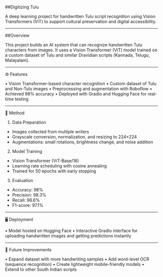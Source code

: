 ##Digitizing Tulu

A deep learning project for handwritten Tulu script recognition using Vision Transformers (ViT) to support cultural preservation and digital accessibility.
________________________________________
##Overview

This project builds an AI system that can recognize handwritten Tulu characters from images.
It uses a Vision Transformer (ViT) model trained on a custom dataset of Tulu and similar Dravidian scripts (Kannada, Telugu, Malayalam).
________________________________________
⚙ Features

•	Vision Transformer-based character recognition
•	Custom dataset of Tulu and Non-Tulu images
•	Preprocessing and augmentation with Roboflow
•	Achieved 98% accuracy
•	Deployed with Gradio and Hugging Face for real-time testing
________________________________________
🧠 Method

1.	Data Preparation
*	Images collected from multiple writers
*	Grayscale conversion, normalization, and resizing to 224×224
*	Augmentations: small rotations, brightness change, and noise addition
2.	Model Training
*	Vision Transformer (ViT-Base/16)
*	Learning rate scheduling with cosine annealing
*	Trained for 50 epochs with early stopping
3.	Evaluation
*	Accuracy: 98%
*	Precision: 98.3%
*	Recall: 96.6%
*	F1-score: 97.1%
________________________________________
🖥 Deployment

•	Model hosted on Hugging Face
•	Interactive Gradio interface for uploading handwritten images and getting predictions instantly
________________________________________
🔮 Future Improvements

•	Expand dataset with more handwriting samples
•	Add word-level OCR (sequence recognition)
•	Create lightweight mobile-friendly models
•	Extend to other South Indian scripts
